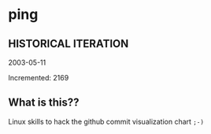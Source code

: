 # ping

## HISTORICAL ITERATION
2003-05-11

Incremented: 2169

## What is this?? 
Linux skills to hack the github commit visualization chart `;-)`
